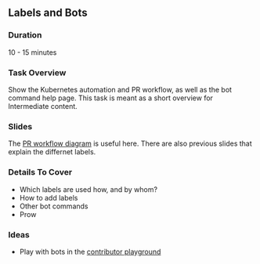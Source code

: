 ## Labels and Bots

### Duration

10 - 15 minutes

### Task Overview

Show the Kubernetes automation and PR workflow, as well as the bot command help page.
This task is meant as a short overview for Intermediate content.

### Slides

The [PR workflow diagram](https://git.k8s.io/community/blob/master/contributors/guide/git_workflow.png) is useful here. There are also previous slides that explain the differnet labels.

### Details To Cover 

- Which labels are used how, and by whom?
- How to add labels
- Other bot commands
- Prow

### Ideas

- Play with bots in the [contributor playground](https://sigs.k8s.io/contributor-playground)
